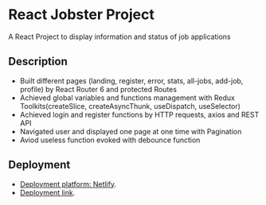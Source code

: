 # React Jobster Project

A React Project to display information and status of job applications

## Description
- Built different pages (landing, register, error, stats, all-jobs, add-job, profile) by React Router 6 and protected Routes
- Achieved global variables and functions management with Redux Toolkits(createSlice, createAsyncThunk, useDispatch, useSelector)
- Achieved login and register functions by HTTP requests, axios and REST API
- Navigated user and displayed one page at one time with Pagination
- Aviod useless function evoked with debounce function


## Deployment
- [Deployment platform: Netlify](https://www.netlify.com).
- [Deployment link](https://symphonious-selkie-0e8837.netlify.app/landing).
